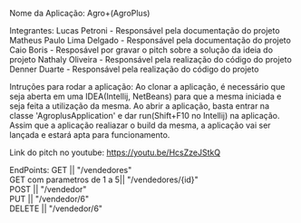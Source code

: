 Nome da Aplicação: Agro+(AgroPlus)


Integrantes:
Lucas Petroni - Responsável pela documentação do projeto
Matheus Paulo Lima Delgado - Responsável pela documentação do projeto
Caio Boris - Resposável por gravar o pitch sobre a solução da ideia do projeto
Nathaly Oliveira - Responsável pela realização do código do projeto
Denner Duarte - Responsável pela realização do código do projeto


Intruções para rodar a aplicação:
Ao clonar a aplicação, é necessário que seja aberta em uma IDEA(Intellij, NetBeans) para que a mesma iniciada e seja feita a utilização da mesma.
Ao abrir a aplicação, basta entrar na classe 'AgroplusApplication' e dar run(Shift+F10 no Intellij) na aplicação. 
Assim que a aplicação realiazar o build da mesma, a aplicação vai ser lançada e estará apta para funcionamento. 


Link do pitch no youtube: https://youtu.be/HcsZzeJStkQ


EndPoints:
GET || "/vendedores"     
GET com parametros de 1 a 5|| "/vendedores/{id}"    
POST || "/vendedor"       
PUT || "/vendedor/6"        
DELETE || "/vendedor/6"      
